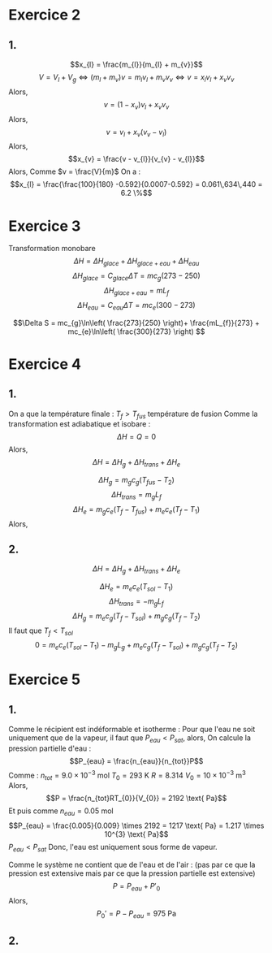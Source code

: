 # Exercice 2
## 1.
$$x_{l} = \frac{m_{l}}{m_{l} + m_{v}}$$
$$V = V_{l} + V_{g} \Leftrightarrow (m_{l} + m_{v})v = m_{l}v_{l} + m_{v}v_{v} \Leftrightarrow v = x_{l}v_{l} + x_{v}v_{v}$$
Alors, 
$$v = (1-x_{v})v_{l} + x_{v}v_{v}$$
Alors, 
$$v = v_{l} + x_{v}(v_{v}-v_{l})$$
Alors, 
$$x_{v} = \frac{v - v_{l}}{v_{v} - v_{l}}$$
Alors, 
Comme $v = \frac{V}{m}$ 
On a : 
$$x_{l} = \frac{\frac{100}{180} -0.592}{0.0007-0.592} = 0.061\,634\,440 = 6.2 \%$$

# Exercice 3
Transformation monobare
$$\Delta H = \Delta H_{glace} + \Delta H_{glace + eau} + \Delta H_{eau}$$
$$\Delta H_{glace} = C_{glace} \Delta T = mc_{g}(273-250) $$
$$\Delta H_{glace+eau} = mL_{f} $$
$$\Delta H_{eau} = C_{eau}\Delta T = mc_{e}(300-273) $$

$$\Delta S = mc_{g}\ln\left( \frac{273}{250} \right)+ \frac{mL_{f}}{273} + mc_{e}\ln\left( \frac{300}{273} \right) $$

# Exercice 4
## 1.
On a que la température finale : $T_{f} > T_{fus}$ température de fusion
Comme la transformation est adiabatique et isobare : 
$$\Delta H = Q = 0$$
Alors, 
$$
\Delta H = \Delta H_{g} + \Delta H_{trans} + \Delta H_{e}
$$

$$\Delta H_{g} = m_{g}c_{g}(T_{fus} - T_{2})$$
$$\Delta H_{trans} = m_{g}L_{f}$$
$$\Delta H_{e} = m_{g}c_{e}(T_{f} - T_{fus}) + m_{e}c_{e}(T_{f}-T_{1})$$
Alors, 

## 2.
$$
\Delta H = \Delta H_{g} + \Delta H_{trans} + \Delta H_{e}
$$

$$\Delta H_{e} = m_{e}c_{e}(T_{sol} - T_{1})$$
$$\Delta H_{trans} = -m_{g}L_{f}$$
$$\Delta H_{g} = m_{e}c_{g}(T_{f} - T_{sol}) + m_{g}c_{g}(T_{f}-T_{2})$$
Il faut que $T_{f} < T_{sol}$
$$0 = m_{e}c_{e}(T_{sol}-T_{1})-m_{g}L_{g} + m_{e}c_{g}(T_{f} - T_{sol}) + m_{g}c_{g}(T_{f}-T_{2})$$

# Exercice 5
## 1.
Comme le récipient est indéformable et isotherme : 
Pour que l'eau ne soit uniquement que de la vapeur, il faut que $P_{eau} < P_{sat}$, alors, 
On calcule la pression partielle d'eau :
$$P_{eau} = \frac{n_{eau}}{n_{tot}}P$$
Comme :
$n_{tot} = 9.0 \times 10^{-3} \text{ mol}$
$T_{0} = 293 \text{ K}$
$R = 8.314$
$V_{0} = 10 \times 10^{-3} \text{ m}^{3}$
Alors, 
$$P = \frac{n_{tot}RT_{0}}{V_{0}} = 2192 \text{ Pa}$$
Et puis comme
$n_{eau} = 0.05 \text{ mol}$
$$P_{eau} = \frac{0.005}{0.009} \times 2192 = 1217 \text{ Pa} = 1.217 \times 10^{3} \text{ Pa}$$
$P_{eau} < P_{sat}$
Donc, l'eau est uniquement sous forme de vapeur. 

Comme le système ne contient que de l'eau et de l'air : 
(pas par ce que la pression est extensive mais par ce que la pression partielle est extensive)
$$P = P_{eau} + P'_{0}$$
Alors, 
$$P_{0}' = P - P_{eau} = 975 \text{ Pa}$$

## 2.
